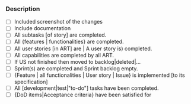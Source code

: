### Description

- [ ] Included screenshot of the changes
- [ ] Include documentation
- [ ] All subtasks [of story] are completed. 
- [ ] All {features | functionalities} are completed.
- [ ] All  user stories [in ART] are | A user story is) completed.
- [ ] All capabilities are completed by all ART.
- [ ] If US not finished then moved to backlog|deleted|...
- [ ] Sprint(s) are completed and Sprint backlog empty.
- [ ] {Feature | all functionalities | User story | Issue} is implemented [to its specification]
- [ ] All [development|test|"to-do"] tasks have been completed.
- [ ] {DoD items|Acceptance criteria} have been satisfied for
